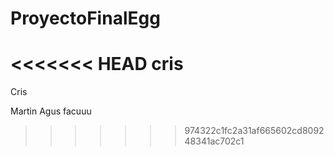 # ProyectoFinalEgg
<<<<<<< HEAD
cris
=======
Cris

Martin
Agus
facuuu
>>>>>>> 974322c1fc2a31af665602cd809248341ac702c1
